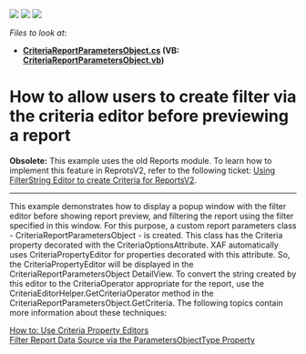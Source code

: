 <!-- default badges list -->
![](https://img.shields.io/endpoint?url=https://codecentral.devexpress.com/api/v1/VersionRange/128587855/12.2.4%2B)
[![](https://img.shields.io/badge/Open_in_DevExpress_Support_Center-FF7200?style=flat-square&logo=DevExpress&logoColor=white)](https://supportcenter.devexpress.com/ticket/details/E1607)
[![](https://img.shields.io/badge/📖_How_to_use_DevExpress_Examples-e9f6fc?style=flat-square)](https://docs.devexpress.com/GeneralInformation/403183)
<!-- default badges end -->
<!-- default file list -->
*Files to look at*:

* **[CriteriaReportParametersObject.cs](./CS/DXSample.Module/CriteriaReportParametersObject.cs) (VB: [CriteriaReportParametersObject.vb](./VB/DXSample.Module/CriteriaReportParametersObject.vb))**
<!-- default file list end -->
# How to allow users to create filter via the criteria editor before previewing a report

**Obsolete:** This example uses the old Reports module. To learn how to implement this feature in ReprotsV2, refer to the following ticket: [Using FilterString Editor to create Criteria for ReportsV2](https://supportcenter.devexpress.com/ticket/details/T211679).

---

<p>This example demonstrates how to display a popup window with the filter editor before showing report preview, and filtering the report using the filter specified in this window. For this purpose, a custom report parameters class - CriteriaReportParametersObject - is created. This class has the Criteria property decorated with the CriteriaOptionsAttribute. XAF automatically uses CriteriaPropertyEditor for properties decorated with this attribute. So, the CriteriaPropertyEditor will be displayed in the CriteriaReportParametersObject DetailView. To convert the string created by this editor to the CriteriaOperator appropriate for the report, use the CriteriaEditorHelper.GetCriteriaOperator method in the CriteriaReportParametersObject.GetCriteria. The following topics contain more information about these techniques:</p><p><a href="http://documentation.devexpress.com/#Xaf/CustomDocument3014"><u>How to: Use Criteria Property Editors</u></a> <br />
<a href="http://documentation.devexpress.com/#Xaf/CustomDocument2778"><u>Filter Report Data Source via the ParametersObjectType Property</u></a></p>

<br/>



